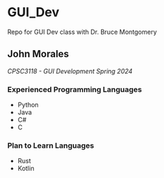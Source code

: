 # GUI_Dev
Repo for GUI Dev class with Dr. Bruce Montgomery

## **John Morales**
*CPSC3118 - GUI Development Spring 2024*
### Experienced Programming Languages
* Python
* Java
* C#
* C
### Plan to Learn Languages
* Rust
* Kotlin